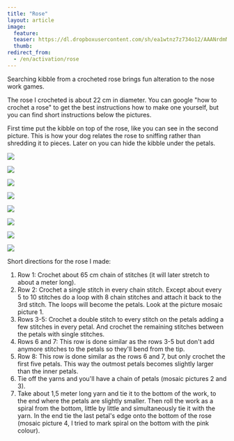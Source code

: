 ```yaml
---
title: "Rose"
layout: article
image:
  feature:
  teaser: https://dl.dropboxusercontent.com/sh/ea1wtnz7z734o12/AAANrdmNmgq36Cp0sMGeoe3Xa/aktivointi/ruusu/DS302891-245px.jpg
  thumb:
redirect_from:
  - /en/activation/rose
---
```


Searching kibble from a crocheted rose brings fun alteration to the nose work games.

The rose I crocheted is about 22 cm in diameter. You can google "how to crochet a rose" to get the best instructions how to make one yourself, but you can find short instructions below the pictures.

First time put the kibble on top of the rose, like you can see in the second picture. This is how your dog relates the rose to sniffing rather than shredding it to pieces. Later on you can hide the kibble under the petals.

[![](https://dl.dropboxusercontent.com/sh/ea1wtnz7z734o12/AAA1y_GbdqyqO7pJC4sQzviZa/aktivointi/ruusu/DS30160-800px.jpg)](https://dl.dropboxusercontent.com/sh/ea1wtnz7z734o12/AADh8QNf9yX92HeKcY8FtfAva/aktivointi/ruusu/DS30160.jpg)

[![](https://dl.dropboxusercontent.com/sh/ea1wtnz7z734o12/AAA30WMKPY54xAUmggjRIQPca/aktivointi/ruusu/DS30162-800px.jpg)](https://dl.dropboxusercontent.com/sh/ea1wtnz7z734o12/AADX-txKX3EohoaC8K0YJfima/aktivointi/ruusu/DS30162.jpg)

[![](https://dl.dropboxusercontent.com/sh/ea1wtnz7z734o12/AADhd-Pid6cKn_vfUwjIjnXva/aktivointi/ruusu/DS30203-800px.jpg)](https://dl.dropboxusercontent.com/sh/ea1wtnz7z734o12/AACsa56QKydWEU5B80vB3RR7a/aktivointi/ruusu/DS30203.jpg)

[![](https://dl.dropboxusercontent.com/sh/ea1wtnz7z734o12/AACaVk5FjhEiIc_BIYkRx-gFa/aktivointi/ruusu/DS30208-800px.jpg)](https://dl.dropboxusercontent.com/sh/ea1wtnz7z734o12/AACvWHdov0k2sOKo_3LeFzt1a/aktivointi/ruusu/DS30208.jpg)

[![](https://dl.dropboxusercontent.com/sh/ea1wtnz7z734o12/AACcJz5t_Nz_ORMVRIGjOahea/aktivointi/ruusu/DS30285-800px.jpg)](https://dl.dropboxusercontent.com/sh/ea1wtnz7z734o12/AAC3kGEKygwVp97aNGQSFxa_a/aktivointi/ruusu/DS30285.jpg)

[![](https://dl.dropboxusercontent.com/sh/ea1wtnz7z734o12/AAD9g9Yl8LeFfuSSltB2-P_oa/aktivointi/ruusu/DS30289-800px.jpg)](https://dl.dropboxusercontent.com/sh/ea1wtnz7z734o12/AADWWt9hlSmVOVCtdLlVwll5a/aktivointi/ruusu/DS30289.jpg)

[![](https://dl.dropboxusercontent.com/sh/ea1wtnz7z734o12/AAAgCOP_KlocLfndGvRDeyFma/aktivointi/ruusu/DS30296-800px.jpg)](https://dl.dropboxusercontent.com/sh/ea1wtnz7z734o12/AADBSIpgdp80rg5uW2GfNeiBa/aktivointi/ruusu/DS30296.jpg)

[![](https://dl.dropboxusercontent.com/sh/ea1wtnz7z734o12/AADhHuNzrigPcqjKlyI2lsWPa/aktivointi/ruusu/ruusu_kollaasi-800px.jpg)](https://dl.dropboxusercontent.com/sh/ea1wtnz7z734o12/AADM8DVSg4S7FTjuUrUAdscCa/aktivointi/ruusu/ruusu_kollaasi.jpg)

Short directions for the rose I made:

1. Row 1: Crochet about 65 cm chain of stitches (it will later stretch to about a meter long).
2. Row 2: Crochet a single stitch in every chain stitch. Except about every 5 to 10 stitches do a loop with 8 chain stitches and attach it back to the 3rd stitch. The loops will become the petals. Look at the picture mosaic picture 1.
3. Rows 3-5: Crochet a double stitch to every stitch on the petals adding a few stitches in every petal. And crochet the remaining stitches between the petals with single stitches.
4. Rows 6 and 7: This row is done similar as the rows 3-5 but don't add anymore stitches to the petals so they'll bend from the tip.
5. Row 8: This row is done similar as the rows 6 and 7, but only crochet the first five petals. This way the outmost petals becomes slightly larger than the inner petals.
6. Tie off the yarns and you'll have a chain of petals (mosaic pictures 2 and 3).
7. Take about 1,5 meter long yarn and tie it to the bottom of the work, to the end where the petals are slightly smaller. Then roll the work as a spiral from the bottom, little by little and simultaneously tie it with the yarn. In the end tie the last petal's edge onto the bottom of the rose (mosaic picture 4, I tried to mark spiral on the bottom with the pink colour).

